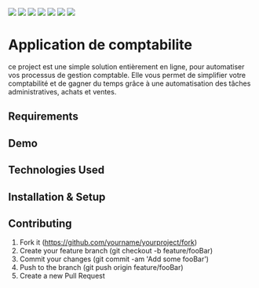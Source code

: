 ![](https://img.shields.io/github/issues/younesaitmha/application-de-comptabilite)
![](https://img.shields.io/github/forks/younesaitmha/application-de-comptabilite)
![](https://img.shields.io/github/stars/younesaitmha/application-de-comptabilite)
![](https://img.shields.io/github/license/younesaitmha/application-de-comptabilite)
![](https://img.shields.io/github/contributors/younesaitmha/application-de-comptabilite)
![](https://img.shields.io/requires/github/younesaitmha/application-de-comptabilite)
![](https://img.shields.io/twitter/url?url=https%3A%2F%2Fgithub.com%2Fyounesaitmha%2Fapplication-de-comptabilite)


# Application de comptabilite

ce project est une simple solution entièrement en ligne, pour automatiser vos processus de gestion comptable. Elle vous permet de simplifier votre comptabilité et de gagner du temps grâce à une automatisation des tâches administratives, achats et ventes.

## Requirements


## Demo


## Technologies Used

## Installation & Setup

## Contributing

1. Fork it (https://github.com/yourname/yourproject/fork)
2. Create your feature branch (git checkout -b feature/fooBar)
3. Commit your changes (git commit -am 'Add some fooBar')
4. Push to the branch (git push origin feature/fooBar)
5. Create a new Pull Request
